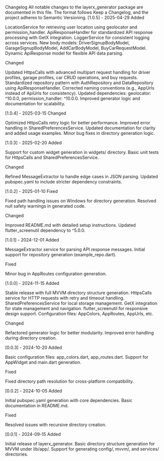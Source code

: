 Changelog
All notable changes to the layerx_generator package are documented in this file. The format follows Keep a Changelog, and the project adheres to Semantic Versioning.
[1.0.5] - 2025-04-29
Added

LocationService for retrieving user location using geolocator and permission_handler.
ApiResponseHandler for standardized API response processing with GetX integration.
LoggerService for consistent logging across services.
New body models: DriverSignupBodyModel, GarageSignupBodyModel, AddCarBodyModel, BuyCarRequestModel.
Dynamic ApiResponse<T> model for flexible API data parsing.

Changed

Updated HttpsCalls with advanced multipart request handling for driver profiles, garage profiles, car CRUD operations, and buy requests.
Standardized repository pattern with AuthRepository and DataRepository using ApiResponseHandler.
Corrected naming conventions (e.g., AppUrls instead of ApiUrls for consistency).
Updated dependencies: geolocator: ^10.0.0, permission_handler: ^10.0.0.
Improved generator logic and documentation for scalability.

[1.0.4] - 2025-03-15
Changed

Optimized HttpsCalls retry logic for better performance.
Improved error handling in SharedPreferencesService.
Updated documentation for clarity and added usage examples.
Minor bug fixes in directory generation logic.

[1.0.3] - 2025-02-20
Added

Support for custom widget generation in widgets/ directory.
Basic unit tests for HttpsCalls and SharedPreferencesService.

Changed

Refined MessageExtractor to handle edge cases in JSON parsing.
Updated pubspec.yaml to include stricter dependency constraints.

[1.0.2] - 2025-01-10
Fixed

Fixed path handling issues on Windows for directory generation.
Resolved null safety warnings in generated code.

Changed

Improved README.md with detailed setup instructions.
Updated flutter_screenutil dependency to ^5.0.0.

[1.0.1] - 2024-12-01
Added

MessageExtractor service for parsing API response messages.
Initial support for repository generation (example_repo.dart).

Fixed

Minor bug in AppRoutes configuration generation.

[1.0.0] - 2024-11-15
Added

Stable release with full MVVM directory structure generation.
HttpsCalls service for HTTP requests with retry and timeout handling.
SharedPreferencesService for local storage management.
GetX integration for state management and navigation.
flutter_screenutil for responsive design support.
Configuration files: AppColors, AppRoutes, AppUrls, etc.

Changed

Refactored generator logic for better modularity.
Improved error handling during directory creation.

[0.0.3] - 2024-10-20
Added

Basic configuration files: app_colors.dart, app_routes.dart.
Support for AppWidget and main.dart generation.

Fixed

Fixed directory path resolution for cross-platform compatibility.

[0.0.2] - 2024-10-05
Added

Initial pubspec.yaml generation with core dependencies.
Basic documentation in README.md.

Fixed

Resolved issues with recursive directory creation.

[0.0.1] - 2024-09-15
Added

Initial release of layerx_generator.
Basic directory structure generation for MVVM under lib/app/.
Support for generating config/, mvvm/, and services/ directories.

